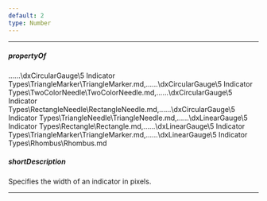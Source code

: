```yaml
---
default: 2
type: Number
---
```

---
##### propertyOf
..\..\..\dxCircularGauge\5 Indicator Types\TriangleMarker\TriangleMarker.md,..\..\..\dxCircularGauge\5 Indicator Types\TwoColorNeedle\TwoColorNeedle.md,..\..\..\dxCircularGauge\5 Indicator Types\RectangleNeedle\RectangleNeedle.md,..\..\..\dxCircularGauge\5 Indicator Types\TriangleNeedle\TriangleNeedle.md,..\..\..\dxLinearGauge\5 Indicator Types\Rectangle\Rectangle.md,..\..\..\dxLinearGauge\5 Indicator Types\TriangleMarker\TriangleMarker.md,..\..\..\dxLinearGauge\5 Indicator Types\Rhombus\Rhombus.md

##### shortDescription
Specifies the width of an indicator in pixels.

---
